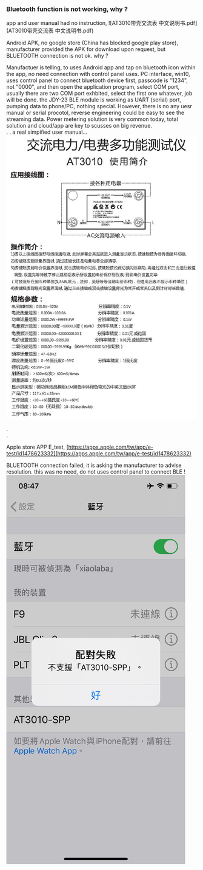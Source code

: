 ### Bluetooth function is not working, why ?

app and user manual had no instruction, ![AT3010带壳交流表 中文说明书.pdf](AT3010带壳交流表 中文说明书.pdf)  

Android APK, no google store (China has blocked google play store), manufacturer provided the APK for download upon request, but BLUETOOTH connection is not ok. why ?  

Manufactuer is telling, to uses Android app and tap on bluetooth icon within the app, no need connection with control panel uses. PC interface, win10, uses control panel to connect bluetooth device first, passcode is "1234", not "0000", and then open the application program, select COM port, usually there are two COM port exhbited, select the first one whatever, job will be done. the JDY-23 BLE module is working as UART (serial) port, pumping data to phone/PC, nothing special. However, there is no any uesr manual or serial procotol, reverse engineering could be easy to see the streaming data. Power metering solution is very common today, total solution and cloud/app are key to scusses on big revenue.  
.
.
a real simpified user manual...  
![AT3010带壳交流表中文说明书.jpg](AT3010带壳交流表中文说明书.jpg)  

.  
.  



Apple store APP E_test, [https://apps.apple.com/tw/app/e-test/id1478623332](https://apps.apple.com/tw/app/e-test/id1478623332)  

BLUETOOTH connection failed, it is asking the manufacturer to advise resolution.
this was no need, do not uses control panel to connect BLE !  
![AT3010_connection_failed.jpg](AT3010_connection_failed.jpg)  


